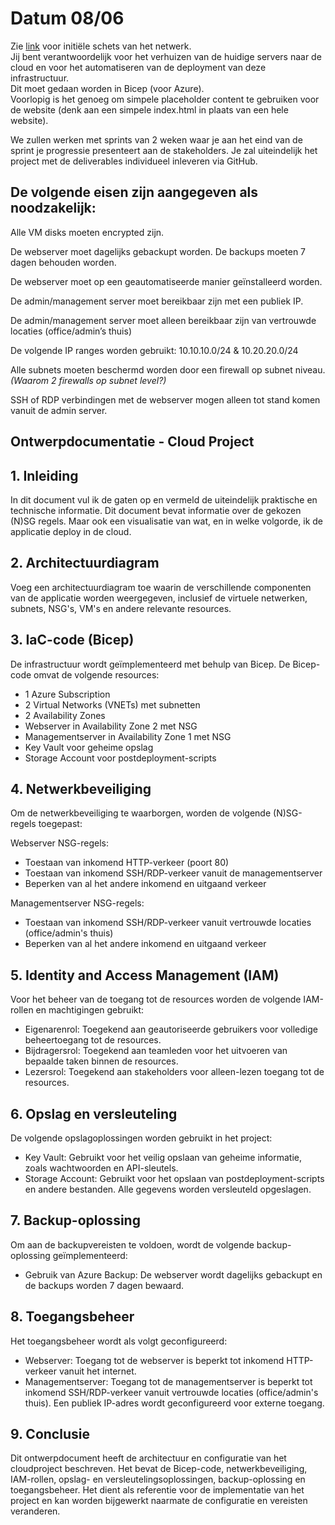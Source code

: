 # Datum 08/06

Zie [link](/PRO-01Cloud/Ontwerp/Schets.drawio) voor initiële schets van het netwerk.  
Jij bent verantwoordelijk voor het verhuizen van de huidige servers naar de cloud en voor het automatiseren van de deployment van deze infrastructuur.  
Dit moet gedaan worden in Bicep (voor Azure).  
Voorlopig is het genoeg om simpele placeholder content te gebruiken voor de website (denk aan een simpele index.html in plaats van een hele website).

We zullen werken met sprints van 2 weken waar je aan het eind van de sprint je progressie presenteert aan de stakeholders. Je zal uiteindelijk het project met de deliverables individueel inleveren via GitHub.

## De volgende eisen zijn aangegeven als noodzakelijk:

Alle VM disks moeten encrypted zijn.

De webserver moet dagelijks gebackupt worden. De backups moeten 7 dagen behouden worden.

De webserver moet op een geautomatiseerde manier geïnstalleerd worden.

De admin/management server moet bereikbaar zijn met een publiek IP.

De admin/management server moet alleen bereikbaar zijn van vertrouwde locaties (office/admin’s thuis)

De volgende IP ranges worden gebruikt: 10.10.10.0/24 & 10.20.20.0/24

Alle subnets moeten beschermd worden door een firewall op subnet niveau. _(Waarom 2 firewalls op subnet level?)_

SSH of RDP verbindingen met de webserver mogen alleen tot stand komen vanuit de admin server.

## Ontwerpdocumentatie - Cloud Project

## 1. Inleiding

In dit document vul ik de gaten op en vermeld de uiteindelijk praktische en technische informatie. Dit document bevat informatie over de gekozen (N)SG regels. Maar ook een visualisatie van wat, en in welke volgorde, ik de applicatie deploy in de cloud.

## 2. Architectuurdiagram

Voeg een architectuurdiagram toe waarin de verschillende componenten van de applicatie worden weergegeven, inclusief de virtuele netwerken, subnets, NSG's, VM's en andere relevante resources.

## 3. IaC-code (Bicep)

De infrastructuur wordt geïmplementeerd met behulp van Bicep. De Bicep-code omvat de volgende resources:

- 1 Azure Subscription
- 2 Virtual Networks (VNETs) met subnetten
- 2 Availability Zones
- Webserver in Availability Zone 2 met NSG
- Managementserver in Availability Zone 1 met NSG
- Key Vault voor geheime opslag
- Storage Account voor postdeployment-scripts

## 4. Netwerkbeveiliging

Om de netwerkbeveiliging te waarborgen, worden de volgende (N)SG-regels toegepast:

Webserver NSG-regels:

- Toestaan van inkomend HTTP-verkeer (poort 80)
- Toestaan van inkomend SSH/RDP-verkeer vanuit de managementserver
- Beperken van al het andere inkomend en uitgaand verkeer

Managementserver NSG-regels:

- Toestaan van inkomend SSH/RDP-verkeer vanuit vertrouwde locaties (office/admin's thuis)
- Beperken van al het andere inkomend en uitgaand verkeer

## 5. Identity and Access Management (IAM)

Voor het beheer van de toegang tot de resources worden de volgende IAM-rollen en machtigingen gebruikt:

- Eigenarenrol: Toegekend aan geautoriseerde gebruikers voor volledige beheertoegang tot de resources.
- Bijdragersrol: Toegekend aan teamleden voor het uitvoeren van bepaalde taken binnen de resources.
- Lezersrol: Toegekend aan stakeholders voor alleen-lezen toegang tot de resources.

## 6. Opslag en versleuteling

De volgende opslagoplossingen worden gebruikt in het project:

- Key Vault: Gebruikt voor het veilig opslaan van geheime informatie, zoals wachtwoorden en API-sleutels.
- Storage Account: Gebruikt voor het opslaan van postdeployment-scripts en andere bestanden. Alle gegevens worden versleuteld opgeslagen.

## 7. Backup-oplossing

Om aan de backupvereisten te voldoen, wordt de volgende backup-oplossing geïmplementeerd:

- Gebruik van Azure Backup: De webserver wordt dagelijks gebackupt en de backups worden 7 dagen bewaard.

## 8. Toegangsbeheer

Het toegangsbeheer wordt als volgt geconfigureerd:

- Webserver: Toegang tot de webserver is beperkt tot inkomend HTTP-verkeer vanuit het internet.
- Managementserver: Toegang tot de managementserver is beperkt tot inkomend SSH/RDP-verkeer vanuit vertrouwde locaties (office/admin's thuis). Een publiek IP-adres wordt geconfigureerd voor externe toegang.

## 9. Conclusie

Dit ontwerpdocument heeft de architectuur en configuratie van het cloudproject beschreven. Het bevat de Bicep-code, netwerkbeveiliging, IAM-rollen, opslag- en versleutelingsoplossingen, backup-oplossing en toegangsbeheer. Het dient als referentie voor de implementatie van het project en kan worden bijgewerkt naarmate de configuratie en vereisten veranderen.

##

##
